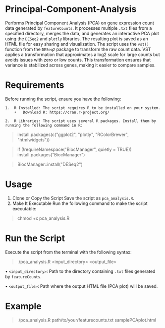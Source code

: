 # Principal-Component-Analysis
Performs Principal Component Analysis (PCA) on gene expression count data generated by `featureCounts`. It processes multiple `.txt` files from a specified directory, merges the data, and generates an interactive PCA plot using the `DESeq2` and `plotly` libraries. The resulting plot is saved as an HTML file for easy sharing and visualization. The script uses the `vst()` function from the `DESeq2` package to transform the raw count data. VST applies a transformation that approximates a log2 scale for large counts but avoids issues with zero or low counts. This transformation ensures that variance is stabilized across genes, making it easier to compare samples.
# Requirements
Before running the script, ensure you have the following:
	
    1.	R Installed: The script requires R to be installed on your system.
    	•	Download R: https://cran.r-project.org/

    2.	R Libraries: The script uses several R packages. Install them by running the following command in R:

> install.packages(c("ggplot2", "plotly", "RColorBrewer", "htmlwidgets"))

> if (!requireNamespace("BiocManager", quietly = TRUE))
    install.packages("BiocManager")

> BiocManager::install("DESeq2")

# Usage
1. Clone or Copy the Script
Save the script as `pca_analysis.R`.
2. Make It Executable
Run the following command to make the script executable:

> chmod +x pca_analysis.R

# Run the Script
Execute the script from the terminal with the following syntax:

> ./pca_analysis.R <input_directory> <output_file>

•	`<input_directory>`: Path to the directory containing `.txt` files generated by `featureCounts`.

•	`<output_file>`: Path where the output HTML file (PCA plot) will be saved.

# Example 
> ./pca_analysis.R path/to/your/featurecounts.txt samplePCAplot.html
